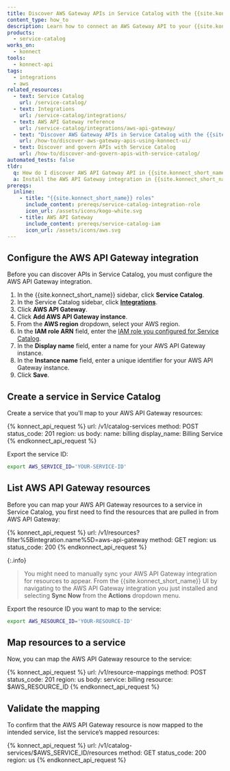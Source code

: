 ```yaml
---
title: Discover AWS Gateway APIs in Service Catalog with the {{site.konnect_short_name}} API
content_type: how_to
description: Learn how to connect an AWS Gateway API to your {{site.konnect_catalog}} service in {{site.konnect_short_name}} using the API.
products:
  - service-catalog
works_on:
  - konnect
tools:
  - konnect-api
tags:
  - integrations
  - aws
related_resources:
  - text: Service Catalog
    url: /service-catalog/
  - text: Integrations
    url: /service-catalog/integrations/
  - text: AWS API Gateway reference
    url: /service-catalog/integrations/aws-api-gateway/
  - text: "Discover AWS Gateway APIs in Service Catalog with the {{site.konnect_short_name}} UI"
    url: /how-to/discover-aws-gateway-apis-using-konnect-ui/
  - text: Discover and govern APIs with Service Catalog
    url: /how-to/discover-and-govern-apis-with-service-catalog/
automated_tests: false
tldr:
  q: How do I discover AWS API Gateway API in {{site.konnect_short_name}}?
  a: Install the AWS API Gateway integration in {{site.konnect_short_name}} and authorize access with your Service Catalog role ARN, then link an API to your {{site.konnect_catalog}} service.
prereqs:
  inline:
    - title: "{{site.konnect_short_name}} roles"
      include_content: prereqs/service-catalog-integration-role
      icon_url: /assets/icons/kogo-white.svg
    - title: AWS API Gateway
      include_content: prereqs/service-catalog-iam
      icon_url: /assets/icons/aws.svg
---
```


## Configure the AWS API Gateway integration

Before you can discover APIs in Service Catalog, you must configure the AWS API Gateway integration.

1. In the {{site.konnect_short_name}} sidebar, click **Service Catalog**.
1. In the Service Catalog sidebar, click **[Integrations](https://cloud.konghq.com/us/service-catalog/integrations)**. 
1. Click **AWS API Gateway**.
1. Click **Add AWS API Gateway instance**.
1. From the **AWS region** dropdown, select your AWS region.
1. In the **IAM role ARN** field, enter the [IAM role you configured for Service Catalog](#aws-api-gateway).
1. In the **Display name** field, enter a name for your AWS API Gateway instance.
1. In the **Instance name** field, enter a unique identifier for your AWS API Gateway instance.
1. Click **Save**.

## Create a service in Service Catalog

Create a service that you'll map to your AWS API Gateway resources:

<!--vale off-->
{% konnect_api_request %}
url: /v1/catalog-services
method: POST
status_code: 201
region: us
body:
  name: billing
  display_name: Billing Service
{% endkonnect_api_request %}
<!--vale on-->

Export the service ID:

```sh
export AWS_SERVICE_ID='YOUR-SERVICE-ID'
```

## List AWS API Gateway resources

Before you can map your AWS API Gateway resources to a service in Service Catalog, you first need to find the resources that are pulled in from AWS API Gateway:

<!--vale off-->
{% konnect_api_request %}
url: /v1/resources?filter%5Bintegration.name%5D=aws-api-gateway
method: GET
region: us
status_code: 200
{% endkonnect_api_request %}
<!--vale on-->

{:.info}
> You might need to manually sync your AWS API Gateway integration for resources to appear. From the {{site.konnect_short_name}} UI by navigating to the AWS API Gateway integration you just installed and selecting **Sync Now** from the **Actions** dropdown menu.

Export the resource ID you want to map to the service:

```sh
export AWS_RESOURCE_ID='YOUR-RESOURCE-ID'
```

## Map resources to a service

Now, you can map the AWS API Gateway resource to the service:

<!--vale off-->
{% konnect_api_request %}
url: /v1/resource-mappings
method: POST
status_code: 201
region: us
body:
  service: billing
  resource: $AWS_RESOURCE_ID
{% endkonnect_api_request %}
<!--vale on-->


## Validate the mapping

To confirm that the AWS API Gateway resource is now mapped to the intended service, list the service’s mapped resources:

<!--vale off-->
{% konnect_api_request %}
url: /v1/catalog-services/$AWS_SERVICE_ID/resources
method: GET
status_code: 200
region: us
{% endkonnect_api_request %}
<!--vale on-->
